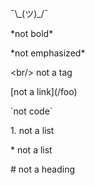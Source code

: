 ¯\\\_(ツ)_/¯
 
\*not bold*
 
\*not emphasized*

\<br/> not a tag

\[not a link](/foo)

\`not code`

1\. not a list

\* not a list

\# not a heading